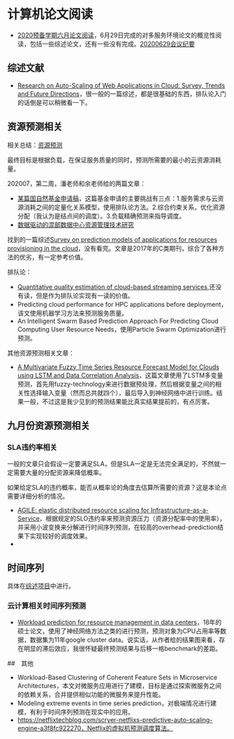 # 计算机论文阅读

* [2020预备学期六月论文阅读](长期项目/研究生入学/20200629例会/2020六月论文泛读一期.md)，6月29日完成的对多服务环境论文的概览性阅读，包括一些综述论文，还有一些没有完成。[20200629会议纪要](https://github.com/wtysos11/NoteBook/issues/144#issuecomment-651015951)

## 综述文献

* [Research on Auto-Scaling of Web Applications in Cloud: Survey, Trends and Future Directions](论文阅读/综述文献阅读/Research%20on%20Auto-Scaling%20of%20Web%20Applications%20in%20Cloud_Survey,%20Trends%20and%20Future%20Directions.md)，很一般的一篇综述，都是很基础的东西，排队论入门的话倒是可以稍微看一下。

## 资源预测相关

相关总结：[资源预测](论文阅读/资源预测.md)

最终目标是根据负载，在保证服务质量的同时，预测所需要的最小的云资源消耗量。

202007，第二周，潘老师和余老师给的两篇文章：

* [某篇国自然基金申请稿](论文阅读/资源预测/某国自然基金申请1.md)，这篇基金申请的主要挑战有三点：1.服务需求与云资源消耗之间的定量化关系模型，使用排队论方法。2.综合约束关系，优化资源分配（我认为是结点间的调度）。3.负载精确预测来指导调度。
* [数据驱动的混部数据中心资源管理技术研究](论文阅读/资源预测/数据驱动的混部数据中心资源管理技术研究.md)

找到的一篇综述[Survey on prediction models of applications for resources provisioning in the cloud](论文阅读/资源预测/Survey%20on%20prediction%20models%20of%20applications%20for%20resources%20provisioning%20in%20the%20cloud.md)，没有看完。文章是2017年的C类期刊，综合了各种方法的优劣，有一定参考价值。

排队论：
* [Quantitative quality estimation of cloud-based streaming services](论文阅读/资源预测/Quantitative%20quality%20estimation%20of%20cloud-based%20streaming%20services.md),还没有读，但是作为排队论实现有一读的价值。
* Predicting cloud performance for HPC applications before deployment，该文使用机器学习方法来预测服务质量。
* An Intelligent Swarm Based Prediction Approach For Predicting Cloud Computing User Resource Needs，使用Particle Swarm Optimization进行预测。

其他资源预测相关文章：
* [A Multivariate Fuzzy Time Series Resource Forecast Model for Clouds using LSTM and Data Correlation Analysis](论文阅读/资源预测/A%20Multivariate%20Fuzzy%20Time%20Series%20Resource%20Forecast%20Model%20for%20Clouds%20using%20LSTM%20and%20Data%20Correlation%20Analysis.md)，这篇文章使用了LSTM多变量预测，首先用fuzzy-technology来进行数据预处理，然后根据变量之间的相关性选择输入变量（然而总共就四个），最后导入到神经网络中进行训练。结果一般，不过这是我少见到的预测结果能比真实结果提前的，有点厉害。

## 九月份资源预测相关

### SLA违约率相关

一般的文章只会假设一定要满足SLA，但是SLA一定是无法完全满足的，不然就一定需要大量的分配资源来降低概率。

如果给定SLA的违约概率，能否从概率论的角度去估算所需要的资源？这是本论点需要详细分析的情况。

* [AGILE: elastic distributed resource scaling for Infrastructure-as-a-Service](论文阅读/资源预测/AGILE_elastic%20distributed%20resource%20scaling%20for%20Infrastructure-as-a-Service.md)，根据规定的SLO违约率来预测资源压力（资源分配率中的使用率），并采用小波变换来分解进行时间序列预测，在较高的overhead-prediction结果下实现较好的调度效果。
* 

## 时间序列

具体在[综述项目](论文阅读/时间序列预测.md)中进行。

### 云计算相关时间序列预测

* [Workload prediction for resource management in data centers](论文阅读/资源预测/Workload%20prediction%20for%20resource%20manag.md)，18年的硕士论文，使用了神经网络方法之类的进行预测，预测对象为CPU占用率等数据，数据集为11年google cluster data。说实话，从作者给的结果图来看，存在明显的滞后效应，我很怀疑最终预测结果与后移一格benchmark的差距。

##　其他

* Workload-Based Clustering of Coherent Feature Sets in Microservice Architectures，本文对微服务应用进行了建模，目标是通过探索微服务之间的依赖关系，合并提供相似功能的微服务来提升性能。
* Modeling extreme events in time series prediction，对极端情况进行建模，有利于时间序列预测在现实中的应用。
* https://netflixtechblog.com/scryer-netflixs-predictive-auto-scaling-engine-a3f8fc922270，Netflix的虚拟机预测调度算法。
